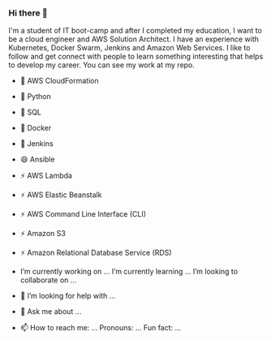 ### Hi there 👋

I'm a student of IT boot-camp and after I completed my education, I want to be a cloud engineer and AWS Solution Architect. I have an experience with Kubernetes, Docker Swarm, Jenkins and Amazon Web Services. I like to follow and get connect with people to learn something interesting that helps to develop my career. You can see my work at my repo.

<!--
**Gokay2705/Gokay2705** is a ✨ _special_ ✨ repository because its `README.md` (this file) appears on your GitHub profile.

Here are some ideas to get you started:
-->
- :football: AWS CloudFormation
- :tennis: Python 
- 🔭 SQL
- 🌱 Docker
- 👯 Jenkins
- 😄 Ansible
- ⚡ AWS Lambda
- ⚡ AWS Elastic Beanstalk
- ⚡ AWS Command Line Interface (CLI)
- ⚡ Amazon S3
- ⚡ Amazon Relational Database Service (RDS)

-  I’m currently working on ...
 I’m currently learning ...
 I’m looking to collaborate on ...
- 🤔 I’m looking for help with ...
- 💬 Ask me about ...
- 📫 How to reach me: ...
Pronouns: ...
Fun fact: ...

